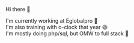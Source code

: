 <!--
**TAROTLucas/TAROTLucas** is a ✨ _special_ ✨ repository because its `README.md` (this file) appears on your GitHub profile.
lala test ssh
Here are some ideas to get you started:

- 🔭 I’m currently working on ...
- 🌱 I’m currently learning ...
- 👯 I’m looking to collaborate on ...
- 🤔 I’m looking for help with ...
- 💬 Ask me about ...
- 📫 How to reach me: ...
- 😄 Pronouns: ...
- ⚡ Fun fact: ...
-->
Hi there :wave:<br/>

I'm currently working at Eglobalpro :facepunch: <br/>
I'm also training with o-clock that year :smiley:<br/> 
I'm mostly doing php/sql, but OMW to full stack :clap:<br/>
